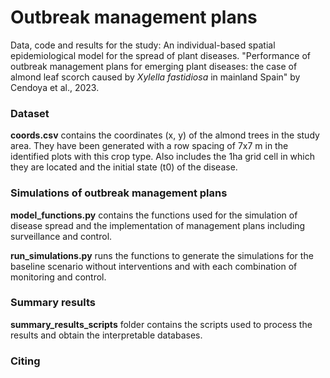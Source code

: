 # Outbreak management plans

Data, code and results for the study: An individual-based spatial epidemiological model for the spread of plant diseases.
"Performance of outbreak management plans for emerging plant diseases: the case of almond leaf scorch caused by *Xylella fastidiosa* in mainland Spain"
by Cendoya et al., 2023.

### Dataset

**coords.csv** contains the coordinates (x, y) of the almond trees in the study area. They have been generated with a row spacing of 7x7 m in the identified plots with this crop type. Also includes the 1ha grid cell in which they are located and the initial state (t0) of the disease. 

### Simulations of outbreak management plans

**model_functions.py** contains the functions used for the simulation of disease spread and the implementation of management plans including surveillance and control.

**run_simulations.py** runs the functions to generate the simulations for the baseline scenario without interventions and with each combination of monitoring and control.

### Summary results

**summary_results_scripts** folder contains the scripts used to process the results and obtain the interpretable databases.

### Citing
